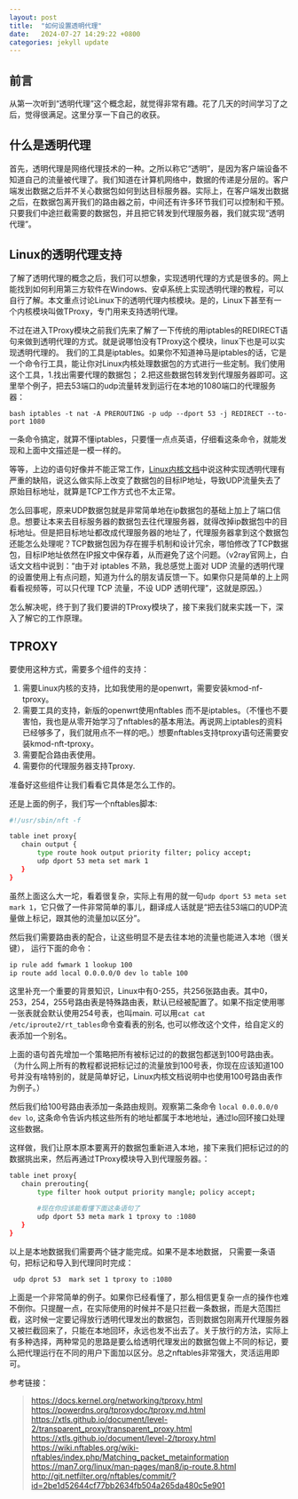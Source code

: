 ```yaml
---
layout: post
title:  "如何设置透明代理"
date:   2024-07-27 14:29:22 +0800
categories: jekyll update
---
```


## 前言

从第一次听到“透明代理”这个概念起，就觉得非常有趣。花了几天的时间学习了之后，觉得很满足。这里分享一下自己的收获。

## 什么是透明代理  

首先，透明代理是网络代理技术的一种。之所以称它“透明”，是因为客户端设备不知道自己的流量被代理了。我们知道在计算机网络中，数据的传递是分层的。客户端发出数据之后并不关心数据包如何到达目标服务器。实际上，在客户端发出数据之后，在数据包离开我们的路由器之前，中间还有许多环节我们可以控制和干预。只要我们中途拦截需要的数据包，并且把它转发到代理服务器，我们就实现“透明代理”。

## Linux的透明代理支持

了解了透明代理的概念之后，我们可以想象，实现透明代理的方式是很多的。网上能找到如何利用第三方软件在Windows、安卓系统上实现透明代理的教程，可以自行了解。本文重点讨论Linux下的透明代理内核模块。是的，Linux下甚至有一个内核模块叫做TProxy，专门用来支持透明代理。  

不过在进入TProxy模块之前我们先来了解了一下传统的用iptables的REDIRECT语句来做到透明代理的方式。就是说哪怕没有TProxy这个模块，linux下也是可以实现透明代理的。
我们的工具是iptables。如果你不知道神马是iptables的话，它是一个命令行工具，能让你对Linux内核处理数据包的方式进行一些定制。我们使用这个工具，1.找出需要代理的数据包； 2.把这些数据包转发到代理服务器即可。这里举个例子，把去53端口的udp流量转发到运行在本地的1080端口的代理服务器：

`bash iptables -t nat -A PREROUTING -p udp --dport 53 -j REDIRECT --to-port 1080`

一条命令搞定，就算不懂iptables，只要懂一点点英语，仔细看这条命令，就能发现和上面中文描述是一模一样的。  

等等，上边的语句好像并不能正常工作，[Linux内核文档](https://docs.kernel.org/networking/tproxy.html#redirecting-traffic)中说这种实现透明代理有严重的缺陷，说这么做实际上改变了数据包的目标IP地址，导致UDP流量失去了原始目标地址，就算是TCP工作方式也不太正常。  

怎么回事呢，原来UDP数据包就是非常简单地在ip数据包的基础上加上了端口信息。想要让本来去目标服务器的数据包去往代理服务器，就得改掉ip数据包中的目标地址。但是把目标地址都改成代理服务器的地址了，代理服务器拿到这个数据包还能怎么处理呢？TCP数据包因为存在握手机制和设计冗余，哪怕修改了TCP数据包，目标IP地址依然在IP报文中保存着，从而避免了这个问题。（v2ray官网上，白话文文档中说到：“由于对 iptables 不熟，我总感觉上面对 UDP 流量的透明代理的设置使用上有点问题，知道为什么的朋友请反馈一下。如果你只是简单的上上网看看视频等，可以只代理 TCP 流量，不设 UDP 透明代理”，这就是原因。）

怎么解决呢，终于到了我们要讲的TProxy模块了，接下来我们就来实践一下，深入了解它的工作原理。

## TPROXY

要使用这种方式，需要多个组件的支持：

 1. 需要Linux内核的支持，比如我使用的是openwrt，需要安装kmod-nf-tproxy。
 2. 需要工具的支持，新版的openwrt使用nftables 而不是iptables。（不懂也不要害怕，我也是从零开始学习了nftables的基本用法。再说网上iptables的资料已经够多了，我们就用点不一样的吧。）想要nftables支持tproxy语句还需要安装kmod-nft-tproxy。
 3. 需要配合路由表使用。
 4. 需要你的代理服务器支持Tproxy.

准备好这些组件让我们看看它具体是怎么工作的。

还是上面的例子，我们写一个nftables脚本:  

 ```bash
 #!/usr/sbin/nft -f

 table inet proxy{
    chain output {
        type route hook output priority filter; policy accept;
        udp dport 53 meta set mark 1
    }
 }
 ```

虽然上面这么大一坨，看着很复杂，实际上有用的就一句```udp dport 53 meta set mark 1```，它只做了一件非常简单的事儿，翻译成人话就是“把去往53端口的UDP流量做上标记，跟其他的流量加以区分”。

然后我们需要路由表的配合，让这些明显不是去往本地的流量也能进入本地（很关键）， 运行下面的命令：

 ```bash
 ip rule add fwmark 1 lookup 100
 ip route add local 0.0.0.0/0 dev lo table 100
 ```
  
这里补充一个重要的背景知识，Linux中有0-255，共256张路由表。其中0，253，254，255号路由表是特殊路由表，默认已经被配置了。如果不指定使用哪一张表就会默认使用254号表，也叫main. 可以用```cat cat /etc/iproute2/rt_tables```命令查看表的别名, 也可以修改这个文件，给自定义的表添加一个别名。

上面的语句首先增加一个策略把所有被标记过的的数据包都送到100号路由表。（为什么网上所有的教程都说把标记过的流量放到100号表，你现在应该知道100号并没有啥特别的，就是简单好记，Linux内核文档说明中也使用100号路由表作为例子。）  

然后我们给100号路由表添加一条路由规则。观察第二条命令 ```local 0.0.0.0/0  dev lo```, 这条命令告诉内核这些所有的地址都属于本地地址，通过lo回环接口处理这些数据。

这样做，我们让原本原本要离开的数据包重新进入本地，接下来我们把标记过的的数据挑出来，然后再通过TProxy模块导入到代理服务器。：

 ```bash
 table inet proxy{
    chain prerouting{
        type filter hook output priority mangle; policy accept;

        #现在你应该能看懂下面这条语句了
        udp dport 53 meta mark 1 tproxy to :1080
    }
 }
 ```

以上是本地数据我们需要两个链才能完成。如果不是本地数据， 只需要一条语句，把标记和导入到代理同时完成：

```bash
 udp dprot 53  mark set 1 tproxy to :1080
```

上面是一个非常简单的例子。如果你已经看懂了，那么相信更复杂一点的操作也难不倒你。只提醒一点，在实际使用的时候并不是只拦截一条数据，而是大范围拦截，这时候一定要记得放行透明代理发出的数据包，否则数据包刚离开代理服务器又被拦截回来了，只能在本地回环，永远也发不出去了。关于放行的方法，实际上有多种选择，两种常见的思路是要么给透明代理发出的数据包做上不同的标记，要么把代理运行在不同的用户下面加以区分。总之nftables非常强大，灵活运用即可。

参考链接：
 > <https://docs.kernel.org/networking/tproxy.html>  
 > <https://powerdns.org/tproxydoc/tproxy.md.html>  
 > <https://xtls.github.io/document/level-2/transparent_proxy/transparent_proxy.html>  
 > <https://xtls.github.io/document/level-2/tproxy.html>  
 > <https://wiki.nftables.org/wiki-nftables/index.php/Matching_packet_metainformation>  
 > <https://man7.org/linux/man-pages/man8/ip-route.8.html>  
 > <http://git.netfilter.org/nftables/commit/?id=2be1d52644cf77bb2634fb504a265da480c5e901>  

